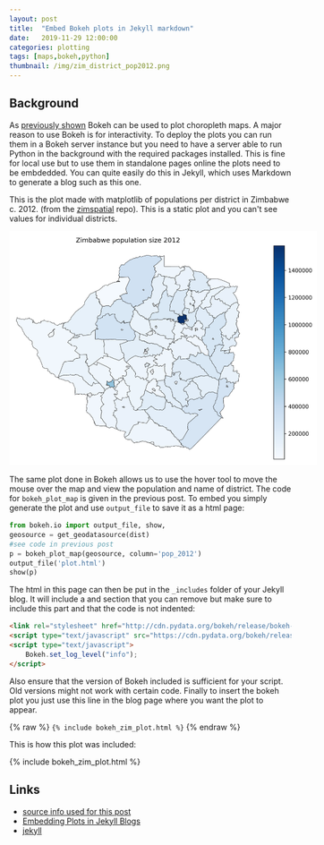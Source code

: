 ```yaml
---
layout: post
title:  "Embed Bokeh plots in Jekyll markdown"
date:   2019-11-29 12:00:00
categories: plotting
tags: [maps,bokeh,python]
thumbnail: /img/zim_district_pop2012.png
---
```


## Background

As [previously shown](bioinformatics/bokeh-maps) Bokeh can be used to plot choropleth maps. A major reason to use Bokeh is for interactivity. To deploy the plots you can run them in a Bokeh server instance but you need to have a server able to run Python in the background with the required packages installed. This is fine for local use but to use them in standalone pages online the plots need to be embdedded. You can quite easily do this in Jekyll, which uses Markdown to generate a blog such as this one.

This is the plot made with matplotlib of populations per district in Zimbabwe c. 2012. (from the [zimspatial](https://zimgeospatial.github.io/) repo). This is a static plot and you can't see values for individual districts.

<div style="width: 580px;">
 <a href="/img/zim_district_pop2012.png"> <img src="/img/zim_district_pop2012.png" width="550px"></a>
</div>

The same plot done in Bokeh allows us to use the hover tool to move the mouse over the map and view the population and name of district. The code for `bokeh_plot_map` is given in the previous post. To embed you simply generate the plot and use `output_file` to save it as a html page:

```python
from bokeh.io import output_file, show,
geosource = get_geodatasource(dist)
#see code in previous post
p = bokeh_plot_map(geosource, column='pop_2012')
output_file('plot.html')
show(p)
```

The html in this page can then be put in the `_includes` folder of your Jekyll blog. It will include a <head> and <body> section that you can remove but make sure to include this part and that the code is not indented:

```html
<link rel="stylesheet" href="http://cdn.pydata.org/bokeh/release/bokeh-1.4.0.min.css" type="text/css" />
<script type="text/javascript" src="https://cdn.pydata.org/bokeh/release/bokeh-1.4.0.min.js"></script>
<script type="text/javascript">
    Bokeh.set_log_level("info");
</script>
```

Also ensure that the version of Bokeh included is sufficient for your script. Old versions might not work with certain code. Finally to insert the bokeh plot you just use this line in the blog page where you want the plot to appear.

{% raw %}
```{% include bokeh_zim_plot.html %}```
{% endraw %}

This is how this plot was included:

{% include bokeh_zim_plot.html %}


## Links

* [source info used for this post](https://briancaffey.github.io/2017/01/23/bokeh-plots-on-jekyll.html)
* [Embedding Plots in Jekyll Blogs](https://www.katarinahoeger.com/2018/03/17/embedding-plots-in-jekyll-blog)
* [jekyll](https://jekyllrb.com/)
